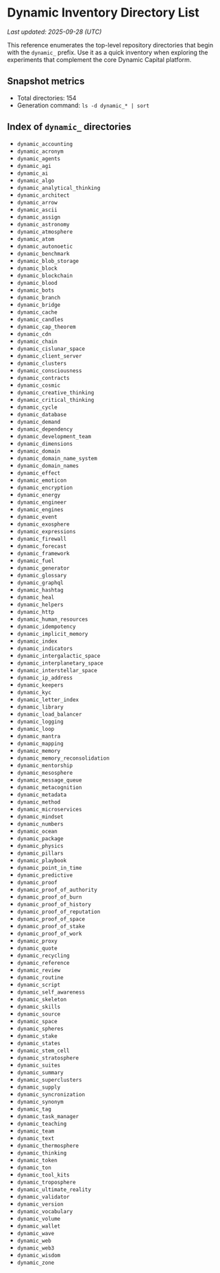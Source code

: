 # Dynamic Inventory Directory List

_Last updated: 2025-09-28 (UTC)_

This reference enumerates the top-level repository directories that begin with
the `dynamic_` prefix. Use it as a quick inventory when exploring the
experiments that complement the core Dynamic Capital platform.

## Snapshot metrics

- Total directories: 154
- Generation command: `ls -d dynamic_* | sort`

## Index of `dynamic_` directories

- `dynamic_accounting`
- `dynamic_acronym`
- `dynamic_agents`
- `dynamic_agi`
- `dynamic_ai`
- `dynamic_algo`
- `dynamic_analytical_thinking`
- `dynamic_architect`
- `dynamic_arrow`
- `dynamic_ascii`
- `dynamic_assign`
- `dynamic_astronomy`
- `dynamic_atmosphere`
- `dynamic_atom`
- `dynamic_autonoetic`
- `dynamic_benchmark`
- `dynamic_blob_storage`
- `dynamic_block`
- `dynamic_blockchain`
- `dynamic_blood`
- `dynamic_bots`
- `dynamic_branch`
- `dynamic_bridge`
- `dynamic_cache`
- `dynamic_candles`
- `dynamic_cap_theorem`
- `dynamic_cdn`
- `dynamic_chain`
- `dynamic_cislunar_space`
- `dynamic_client_server`
- `dynamic_clusters`
- `dynamic_consciousness`
- `dynamic_contracts`
- `dynamic_cosmic`
- `dynamic_creative_thinking`
- `dynamic_critical_thinking`
- `dynamic_cycle`
- `dynamic_database`
- `dynamic_demand`
- `dynamic_dependency`
- `dynamic_development_team`
- `dynamic_dimensions`
- `dynamic_domain`
- `dynamic_domain_name_system`
- `dynamic_domain_names`
- `dynamic_effect`
- `dynamic_emoticon`
- `dynamic_encryption`
- `dynamic_energy`
- `dynamic_engineer`
- `dynamic_engines`
- `dynamic_event`
- `dynamic_exosphere`
- `dynamic_expressions`
- `dynamic_firewall`
- `dynamic_forecast`
- `dynamic_framework`
- `dynamic_fuel`
- `dynamic_generator`
- `dynamic_glossary`
- `dynamic_graphql`
- `dynamic_hashtag`
- `dynamic_heal`
- `dynamic_helpers`
- `dynamic_http`
- `dynamic_human_resources`
- `dynamic_idempotency`
- `dynamic_implicit_memory`
- `dynamic_index`
- `dynamic_indicators`
- `dynamic_intergalactic_space`
- `dynamic_interplanetary_space`
- `dynamic_interstellar_space`
- `dynamic_ip_address`
- `dynamic_keepers`
- `dynamic_kyc`
- `dynamic_letter_index`
- `dynamic_library`
- `dynamic_load_balancer`
- `dynamic_logging`
- `dynamic_loop`
- `dynamic_mantra`
- `dynamic_mapping`
- `dynamic_memory`
- `dynamic_memory_reconsolidation`
- `dynamic_mentorship`
- `dynamic_mesosphere`
- `dynamic_message_queue`
- `dynamic_metacognition`
- `dynamic_metadata`
- `dynamic_method`
- `dynamic_microservices`
- `dynamic_mindset`
- `dynamic_numbers`
- `dynamic_ocean`
- `dynamic_package`
- `dynamic_physics`
- `dynamic_pillars`
- `dynamic_playbook`
- `dynamic_point_in_time`
- `dynamic_predictive`
- `dynamic_proof`
- `dynamic_proof_of_authority`
- `dynamic_proof_of_burn`
- `dynamic_proof_of_history`
- `dynamic_proof_of_reputation`
- `dynamic_proof_of_space`
- `dynamic_proof_of_stake`
- `dynamic_proof_of_work`
- `dynamic_proxy`
- `dynamic_quote`
- `dynamic_recycling`
- `dynamic_reference`
- `dynamic_review`
- `dynamic_routine`
- `dynamic_script`
- `dynamic_self_awareness`
- `dynamic_skeleton`
- `dynamic_skills`
- `dynamic_source`
- `dynamic_space`
- `dynamic_spheres`
- `dynamic_stake`
- `dynamic_states`
- `dynamic_stem_cell`
- `dynamic_stratosphere`
- `dynamic_suites`
- `dynamic_summary`
- `dynamic_superclusters`
- `dynamic_supply`
- `dynamic_syncronization`
- `dynamic_synonym`
- `dynamic_tag`
- `dynamic_task_manager`
- `dynamic_teaching`
- `dynamic_team`
- `dynamic_text`
- `dynamic_thermosphere`
- `dynamic_thinking`
- `dynamic_token`
- `dynamic_ton`
- `dynamic_tool_kits`
- `dynamic_troposphere`
- `dynamic_ultimate_reality`
- `dynamic_validator`
- `dynamic_version`
- `dynamic_vocabulary`
- `dynamic_volume`
- `dynamic_wallet`
- `dynamic_wave`
- `dynamic_web`
- `dynamic_web3`
- `dynamic_wisdom`
- `dynamic_zone`
